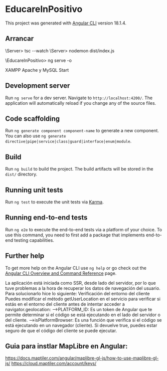 # EducareInPositivo

This project was generated with [Angular CLI](https://github.com/angular/angular-cli) version 18.1.4.

## Arrancar
\Server> tsc --watch
\Server> nodemon dist/index.js

\EducareInPositivo> ng serve -o

XAMPP
Apache y MySQL Start

## Development server

Run `ng serve` for a dev server. Navigate to `http://localhost:4200/`. The application will automatically reload if you change any of the source files.

## Code scaffolding

Run `ng generate component component-name` to generate a new component. You can also use `ng generate directive|pipe|service|class|guard|interface|enum|module`.

## Build

Run `ng build` to build the project. The build artifacts will be stored in the `dist/` directory.

## Running unit tests

Run `ng test` to execute the unit tests via [Karma](https://karma-runner.github.io).

## Running end-to-end tests

Run `ng e2e` to execute the end-to-end tests via a platform of your choice. To use this command, you need to first add a package that implements end-to-end testing capabilities.

## Further help

To get more help on the Angular CLI use `ng help` or go check out the [Angular CLI Overview and Command Reference](https://angular.dev/tools/cli) page.


La aplicación está iniciada como SSR, desde lado del servidor, por lo que tuve problemas a la hora de recuperar los datos de navegación del usuario. Para solucionarlo hice lo siguiente: 
Verificación del entorno del cliente
Puedes modificar el método getUserLocation en el servicio para verificar si estás en el entorno del cliente antes de intentar acceder a navigator.geolocation:
-->PLATFORM_ID: Es un token de Angular que te permite determinar si el código se está ejecutando en el lado del servidor o del cliente.
-->isPlatformBrowser: Es una función que verifica si el código se está ejecutando en un navegador (cliente). Si devuelve true, puedes estar seguro de que el código del cliente se puede ejecutar.


## Guia para instlar MapLibre en Angular:
https://docs.maptiler.com/angular/maplibre-gl-js/how-to-use-maplibre-gl-js/
https://cloud.maptiler.com/account/keys/